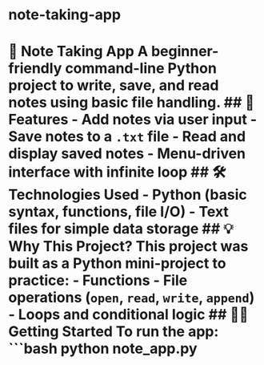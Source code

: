 # note-taking-app
# 📝 Note Taking App  A beginner-friendly command-line Python project to write, save, and read notes using basic file handling.  ## 🚀 Features - Add notes via user input - Save notes to a `.txt` file - Read and display saved notes - Menu-driven interface with infinite loop  ## 🛠 Technologies Used - Python (basic syntax, functions, file I/O) - Text files for simple data storage  ## 💡 Why This Project? This project was built as a Python mini-project to practice: - Functions - File operations (`open`, `read`, `write`, `append`) - Loops and conditional logic  ## 👨‍💻 Getting Started  To run the app: ```bash python note_app.py
